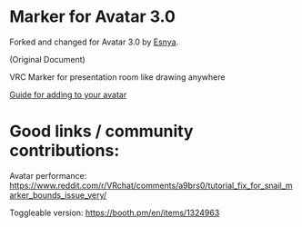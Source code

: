 # Marker for Avatar 3.0
Forked and changed for Avatar 3.0 by [Esnya](https://github.com/esnya).

(Original Document)

VRC Marker for presentation room like drawing anywhere

[Guide for adding to your avatar](https://www.youtube.com/watch?v=Pi7i4sF_BgQ&feature=youtu.be)


# Good links / community contributions:
Avatar performance:
   https://www.reddit.com/r/VRchat/comments/a9brs0/tutorial_fix_for_snail_marker_bounds_issue_very/

Toggleable version:
   https://booth.pm/en/items/1324963


